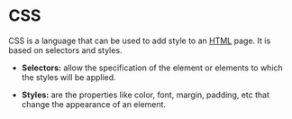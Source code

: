 # CSS

CSS is a language that can be used to add style to an [HTML](/wiki/HTML) page. It is based on selectors and styles. 
- **Selectors:** allow the specification of the element or elements to which the styles will be applied.
- **Styles:** are the properties like color, font, margin, padding, etc that change the appearance of an element.